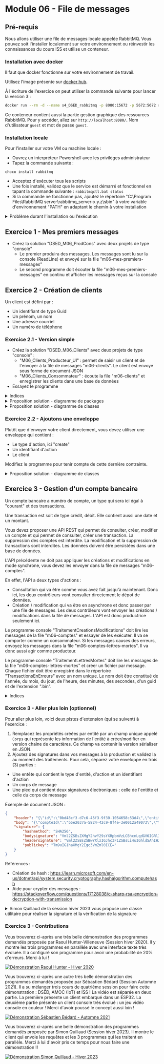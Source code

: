 # Module 06 - File de messages

## Pré-requis

Nous allons utiliser une file de messages locale appelée RabbitMQ. Vous pouvez soit l'installer localement sur votre environnement ou réinvestir les connaissances du cours ISS et utilise un conteneur.

### Installation avec docker

Il faut que docker fonctionne sur votre environnement de travail.

Utilisez l'image présente sur [docker hub](https://hub.docker.com/_/rabbitmq).

À l'écriture de l'exercice on peut utiliser la commande suivante pour lancer la version 3 :

```bash
docker run --rm -d --name s4_DSED_rabbitmq -p 8080:15672 -p 5672:5672 rabbitmq:3-management
```

Ce conteneur contient aussi la partie gestion graphique des ressources RabbitMQ. Pour y accéder, allez sur ```http://localhost:8080/```. Nom d'utilisateur ```guest``` et mot de passe ```guest```.

### Installation locale

Pour l'installer sur votre VM ou machine locale :

- Ouvrez un interpréteur Powershell avec les privilèges administrateur
- Tapez la commande suivante :

```pwsh
choco install rabbitmq
```

- Acceptez d'exécuter tous les scripts
- Une fois installé, validez que le service est démarré et fonctionnel en tapant la commande suivante : ```rabbitmqctl.bat status```
- Si la commande ne fonctionne pas, ajoutez le répertoire "C:\Program Files\RabbitMQ server\rabbitmq_server-x.y.z\sbin" à votre variable d'environnement "PATH" en adaptant le chemin à votre installation

<details>
  <summary>Problème durant l'installation ou l'exécution</summary>

Vous trouverez [ici](https://stackoverflow.com/questions/16001047/rabbitmq-fails-to-start) des indices sur la façon de résoudre vos problèmes (Merci à Jonathan Blouin pour le partage !).
  
En substance (extrait d'une des réponses) :

- Set Environment variable-
  - RABBITMQ_BASE C:\RabbitMQ Server
  - ERLANG_HOME C:\Program Files\erl-10.7
- Config MQ Server
  - stop RabbitMq : rabbitmq-service.bat stop
  - Enable management : rabbitmq-plugins.bat enable rabbitmq_management
  - Reinstall server : rabbitmq-service.bat install
  - Start Server : rabbitmq-service.bat start
  - Start App : rabbitmqctl.bat start_app  
</details>

## Exercice 1 - Mes premiers messages

- Créez la solution "DSED_M06_ProdCons" avec deux projets de type "console"
  - Le premier produira des messages. Les messages sont lu sur la console (ReadLine) et envoyé sur la file "m06-mes-premiers-messages"
  - Le second programme doit écouter la file "m06-mes-premiers-messages" en continu et afficher les messages reçus sur la console

## Exercice 2 - Création de clients

Un client est défini par :

- Un identifiant de type Guid
- Un prénom, un nom
- Une adresse courriel
- Un numéro de téléphone

### Exercice 2.1 - Version simple

- Créez la solution "DSED_M06_Clients" avec deux projets de type "console" :
  - "M06_Clients_Producteur_UI" : permet de saisir un client et de l'envoyer à la file de messages "m06-clients". Le client est envoyé sous forme de document JSON
  - "M06_Clients_Consommateur" : écoute la file "m06-clients" et enregistrer les clients dans une base de données
- Essayez le programme

<details>
  <summary>Indices</summary>

![Schéma fonctionnel des comptes](img/schema_fonctionnel_client.png)

</details>

<details>
    <summary>Proposition solution - diagramme de packages</summary>

![Proposition de digramme de packages](img/../../images/Module06_FileMessages/diag/uml_exercice2_package/clients_packages.png)

</details>

<details>
    <summary>Proposition solution - diagramme de classes</summary>

![Proposition de digramme de packages](img/../../images/Module06_FileMessages/diag/uml_exercice2/clients_classes.png)

</details>

### Exercice 2.2 - Ajoutons une enveloppe

Plutôt que d'envoyer votre client directement, vous devez utiliser une enveloppe qui contient :

- Le type d'action, ici "create"
- Un identifiant d'action
- Le client

Modifiez le programme pour tenir compte de cette dernière contrainte.

<details>
    <summary>Proposition solution - diagramme de classes</summary>

![Proposition de digramme de packages](img/../../images/Module06_FileMessages/diag/uml_exercice2_enveloppe/clients_classes_enveloppe.png)

</details>

## Exercice 3 - Gestion d'un compte bancaire

Un compte bancaire a numéro de compte, un type qui sera ici égal à "courant" et des transactions.

Une transaction est soit de type crédit, débit. Elle contient aussi une date et un montant.

Vous devez proposer une API REST qui permet de consulter, créer, modifier un compte et qui permet de consulter, créer une transaction. La suppression des comptes est interdite. La modification et la suppression de transactions sont interdites. Les données doivent être persistées dans une base de données.

L'API précédente ne doit pas appliquer les créations et modifications en mode synchrone, vous devez les envoyer dans la file de messages "m06-comptes".

En effet, l'API a deux types d'actions :

- Consultation qui va être comme vous avez fait jusqu'à maintenant. Donc ici, les deux contrôleurs vont consulter directement le dépot de données.
- Création / modification qui va être en asynchrone et donc passer par une file de messages. Les deux contrôleurs vont envoyer les créations / modifications dans la file de messages. L'API est donc productrice seulement ici.

Le programme console "TraitementCreationsModifications" doit lire les messages de la file "m06-comptes" et essayer de les exécuter. Il va se comporter comme un consommateur. Si les messages causes des erreurs, envoyez les messages dans la file "m06-comptes-lettres-mortes". Il va donc aussi agir comme producteur.

Le programme console "TraitementLettresMortes" doit lire les messages de la file "m06-comptes-lettres-mortes" et créer un fichier par message. Chaque fichier doit être enregistré dans le répertoire "TransactionsEnErreurs" avec un nom unique. Le nom doit être constitué de l'année, du mois, du jour, de l'heure, des minutes, des secondes, d'un guid et de l'extension ".bin".

<details>
  <summary>Indices</summary>

| Programme       | Entité       |   Action   |   Dépot de données | Exemple URI                                          |
|-----------------|--------------|------------|--------------------|------------------------------------------------------|
| API             | Compte       | GET        | Base de données    | ../comptes                                           |
| API             | Compte       | GET(id)    | Base de données    | ../comptes/{compteId}                                |
| API             | Compte       | POST       | File de messages   | ../comptes                                           |
| API             | Compte       | PUT(id)    | File de messages   | ../comptes/{compteId}                                |
| API             | Compte       | DELETE     | 403                | N/A                                                  |
| API             | Transaction  | GET        | Base de données    | ../comptes/{compteId}/transactions                   |
| API             | Transaction  | GET(id)    | Base de données    | ../comptes/{compteId}/transactions/{transactionId}   |
| API             | Transaction  | POST       | File de messages   | ../comptes/{compteId}/transactions                   |
| API             | Transaction  | PUT(id)    | 403                | N/A                                                  |
| API             | Transaction  | DELETE     | 403                | N/A                                                  |

![Schéma fonctionnel des comptes](img/schema_fonctionnel_compte.png)

Il est fortement recommandé de créer une enveloppe contenant :
  
- Une chaine de caractères représentant le type d'action
- Une chaine de caractères représentant l'entité modifiée
- Une propriété par entité (Compte et Transaction). Suivant l'entité visée, une des champs sera `null`. Cette astuce est là pour vous faire gagner du temps de développement. D'une certaine manière, elle brise l'OCP.
  
</details>

### Exercice 3 - Aller plus loin (optionnel)

Pour aller plus loin, voici deux pistes d'extension (qui se suivent) à l'exercice :

1. Remplacez les propriétés créées par entité par un champ unique appelé `Corps` qui représente les information de l'entité à créer/modifier en version chaine de caractères. Ce champ va contenir la version sérialiser en JSON.
2. Ajoutez des signatures dans vos messages à la production et validez la au moment des traitements. Pour cela, séparez votre enveloppe en trois (3) parties :
  - Une entête qui contient le type d'entité, d'action et un identifiant d'action
  - Un corps de message
  - Une pied qui contient deux signatures électroniques : celle de l'entête et celle du corps de message

Exemple de document JSON :

```json
{
    "header": "{\"id\":\"0bd48cf3-d7c6-45f3-9f30-1054658c53d4\",\"entity\":\"transaction\",\"action\":\"create\",\"version\":\"v1\"}",
    "body": "{\"compteId\":\"b5e2037a-5824-42c9-8f4e-3e0012a49073\",\"type\":\"credit\",\"date\":\"2023-12-18T19:03:09.543Z\",\"montant\":42.42}",
    "signature": {
        "hashmethod": "SHA256",
        "bodysignature": "Vml2ZSBsZXMgY2hvY29sYXRpbmVzLCBhcnLqdGV6IGRlIGTpY29kZXIgbGVzIG1lc3NhZ2VzIQ==",
        "headersignature": "Vml2ZSBsZSBwYXlzIGJhc3F1ZSBsLi4uIGhldSAhIHZpdmUgbGUgcGF5cyBiYXNxdWUgISEh",
        "publickey": "Tm9uIG1haXMgY2Egc3VmZml0ICE="
    }
}
```

Références :
- Création de hash : https://learn.microsoft.com/en-us/dotnet/api/system.security.cryptography.hashalgorithm.computehash
- Aide pour crypter des messages : https://stackoverflow.com/questions/17128038/c-sharp-rsa-encryption-decryption-with-transmission

<details>
  <summary>Simon Quillaud de la session hiver 2023 vous propose une classe utilitaire pour réaliser la signature et la vérification de la signature</summary>
  
```csharp
public class ClesRSAPersonnelles
{
    private string _clePrivee;
    private string _clePublique;
    public string ClePublique { get { return this._clePublique; } }

    // Prends en paramètre les clés privées et publiques
    public ClesRSAPersonnelles(string p_clePriveeXml, string p_clePubliqueXml)
    {
        if (String.IsNullOrWhiteSpace(p_clePriveeXml))
        {
            throw new ArgumentNullException(nameof(p_clePriveeXml));
        }
        if (String.IsNullOrWhiteSpace(p_clePubliqueXml))
        {
            throw new ArgumentNullException(nameof(p_clePubliqueXml));
        }

        this._clePrivee = p_clePriveeXml;
        this._clePublique = p_clePubliqueXml;
    }

    // Chiffre le message avec la clé privée
    public string ChiffrerMessage(string p_message)
    {
        if (String.IsNullOrWhiteSpace(p_message))
        {
            throw new ArgumentNullException(nameof(p_message));
        }

        string retour;

        using (RSACryptoServiceProvider rsa = new RSACryptoServiceProvider())
        {
            rsa.FromXmlString(this._clePrivee);

            byte[] message = Encoding.UTF8.GetBytes(p_message);
            byte[] messageCrypte = rsa.Encrypt(message, true);
            retour = Convert.ToBase64String(messageCrypte);
        }

        return retour;
    }

    // Déchiffre le message avec la clé publique de l'expéditeur
    // Le message est en base64
    public string DechiffrerMessage(string p_message, string p_clePubliqueExpediteurXml)
    {
        if (String.IsNullOrWhiteSpace(p_clePubliqueExpediteurXml))
        {
            throw new ArgumentNullException(nameof(p_clePubliqueExpediteurXml));
        }

        if (String.IsNullOrWhiteSpace(p_message))
        {
            throw new ArgumentNullException(nameof(p_message));
        }

        string retour;

        using (RSACryptoServiceProvider rsa = new RSACryptoServiceProvider())
        {
            rsa.FromXmlString(p_clePubliqueExpediteurXml);
            byte[] message = Convert.FromBase64String(p_message);
            byte[] messageDecrypte = rsa.Decrypt(message, true);
            retour = Encoding.UTF8.GetString(messageDecrypte);
        }

        return retour;
    }

    // Signe le message avec la clé privée de l'expéditeur (donc l'objet courant)
    // La signature pourra être validée avec la clé publique de l'expéditeur
    // Le message est en base64
    public string SignerMessage(string p_message)
    {
        string retour;

        using (RSACryptoServiceProvider rsa = new RSACryptoServiceProvider())
        {
            rsa.FromXmlString(this._clePrivee);
            byte[] message = Convert.FromBase64String(p_message);
            byte[] messageSigne = rsa.SignData(message, new SHA256CryptoServiceProvider());
            retour = Convert.ToBase64String(messageSigne);
        }

        return retour;
    }
}
```
  
Pour créer un couple de clefs, vous pouvez utiliser la méthode statique [Create de la classe RSA](https://learn.microsoft.com/en-us/dotnet/api/system.security.cryptography.rsa.create). Pour l'enregistrer facilement, vous pouvez convertir les clefs en format XML avec la méthode [ExportParameters](https://learn.microsoft.com/en-us/dotnet/api/system.security.cryptography.rsa.exportparameters)

</details>

### Exercice 3 - Contributions

Vous trouverez ci-après une très belle démonstration des programmes demandés proposée par Raoul Hunter-Villeneuve (Session hiver 2020). Il y montre les trois programmes en parallèle avec une interface texte très évoluée. Il a configuré son programme pour avoir une probabilité de 20% d'erreurs. Merci à lui !

[![Démonstration Raoul Hunter - Hiver 2020](https://img.youtube.com/vi/Z7ohFgi-ukA/0.jpg)](https://www.youtube.com/watch?v=Z7ohFgi-ukA)

Vous trouverez ci-après une autre très belle démonstration des programmes demandés proposée par Sébastien Bédard (Session Automne 2021). Il a su mélanger trois cours de quatrième session pour faire cette démonstration : DSED, AMOC (IoT) et ISS ! La vidéo est séparée en deux partie. La première présente un client embarqué dans un ESP32. La deuxième partie présente un client console très évolué : un jeu vidéo console en couleur ! Merci d'avoir poussé le concept aussi loin !

[![Démonstration Sébastien Bédard - Automne 2021](https://img.youtube.com/vi/JYrr5xtN3p8/0.jpg)](https://youtu.be/JYrr5xtN3p8)

Vous trouverez ci-aprés une belle démonstration des programmes demandés proposée par Simon Quillaud (Session hiver 2023). Il montre le client qui envoie les requêtes et les 3 programmes qui les traitent en parallèle. Merci à lui d'avoir pris ce temps pour nous faire une démonstration !!

[![Démonstration Simon Quillaud - Hiver 2023](https://img.youtube.com/vi/-iLTFnB5erE/0.jpg)](https://www.youtube.com/watch?v=-iLTFnB5erE)
